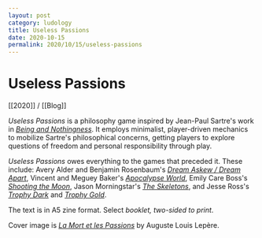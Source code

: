 ```yaml
---
layout: post
category: ludology
title: Useless Passions
date: 2020-10-15
permalink: 2020/10/15/useless-passions
---
```


# Useless Passions

[[2020]] / [[Blog]]

*Useless Passions* is a philosophy game inspired by Jean-Paul Sartre's work in [*Being and Nothingness*](https://www.routledge.com/Being-and-Nothingness-An-Essay-on-Phenomenological-Ontology/Sartre/p/book/9780415278485). It employs minimalist, player-driven mechanics to mobilize Sartre's philosophical concerns, getting players to explore questions of freedom and personal responsibility through play.

*Useless Passions* owes everything to the games that preceded it. These include: Avery Alder and Benjamin Rosenbaum's [*Dream Askew / Dream Apart*](https://store.buriedwithoutceremony.com/collections/frontpage/products/dream-askew-dream-apart), Vincent and Meguey Baker's [*Apocalypse World*](http://apocalypse-world.com/), Emily Care Boss's [*Shooting the Moon*](https://www.blackgreengames.com/shop/romancetrilogypdf), Jason Morningstar's [*The Skeletons*](https://www.drivethrurpg.com/product/177596/The-Skeletons), and Jesse Ross's [*Trophy Dark*](https://www.drivethrurpg.com/product/268198/) and [*Trophy Gold*](https://www.drivethrurpg.com/product/293716/).

The text is in A5 zine format. Select *booklet, two-sided to print*.

Cover image is [*La Mort et les Passions*](https://artvee.com/dl/la-mort-et-les-passions-fondant-sur-la-terre-2) by Auguste Louis Lepère.